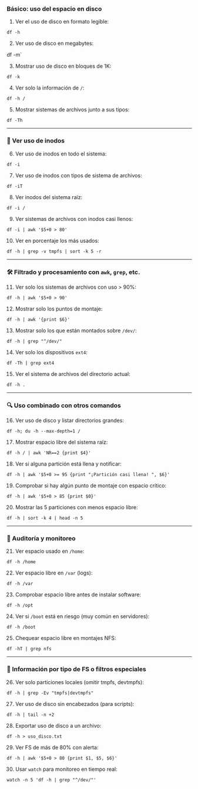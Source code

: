 ### Básico: uso del espacio en disco

1. Ver el uso de disco en formato legible:
    
`df -h`

2. Ver uso de disco en megabytes:
    
df -m`

3. Mostrar uso de disco en bloques de 1K:
    
`df -k`

4. Ver solo la información de `/`:
    
`df -h /`

5. Mostrar sistemas de archivos junto a sus tipos:
    





`df -Th`

---

### 🧮 Ver uso de inodos

6. Ver uso de inodos en todo el sistema:
    





`df -i`

7. Ver uso de inodos con tipos de sistema de archivos:
    





`df -iT`

8. Ver inodos del sistema raíz:
    





`df -i /`

9. Ver sistemas de archivos con inodos casi llenos:
    





`df -i | awk '$5+0 > 80'`

10. Ver en porcentaje los más usados:
    





`df -h | grep -v tmpfs | sort -k 5 -r`

---

### 🛠️ Filtrado y procesamiento con `awk`, `grep`, etc.

11. Ver solo los sistemas de archivos con uso > 90%:
    





`df -h | awk '$5+0 > 90'`

12. Mostrar solo los puntos de montaje:
    





`df -h | awk '{print $6}'`

13. Mostrar solo los que están montados sobre `/dev/`:
    





`df -h | grep "^/dev/"`

14. Ver solo los dispositivos `ext4`:
    





`df -Th | grep ext4`

15. Ver el sistema de archivos del directorio actual:
    





`df -h .`

---

### 🔍 Uso combinado con otros comandos

16. Ver uso de disco y listar directorios grandes:
    





`df -h; du -h --max-depth=1 /`

17. Mostrar espacio libre del sistema raíz:
    





`df -h / | awk 'NR==2 {print $4}'`

18. Ver si alguna partición está llena y notificar:
    





`df -h | awk '$5+0 >= 95 {print "¡Partición casi llena! ", $6}'`

19. Comprobar si hay algún punto de montaje con espacio crítico:
    





`df -h | awk '$5+0 > 85 {print $0}'`

20. Mostrar las 5 particiones con menos espacio libre:
    





`df -h | sort -k 4 | head -n 5`

---

### 🔐 Auditoría y monitoreo

21. Ver espacio usado en `/home`:
    





`df -h /home`

22. Ver espacio libre en `/var` (logs):
    





`df -h /var`

23. Comprobar espacio libre antes de instalar software:
    





`df -h /opt`

24. Ver si `/boot` está en riesgo (muy común en servidores):
    





`df -h /boot`

25. Chequear espacio libre en montajes NFS:
    





`df -hT | grep nfs`

---

### 📁 Información por tipo de FS o filtros especiales

26. Ver solo particiones locales (omitir tmpfs, devtmpfs):
    





`df -h | grep -Ev "tmpfs|devtmpfs"`

27. Ver uso de disco sin encabezados (para scripts):
    





`df -h | tail -n +2`

28. Exportar uso de disco a un archivo:
    





`df -h > uso_disco.txt`

29. Ver FS de más de 80% con alerta:
    





`df -h | awk '$5+0 > 80 {print $1, $5, $6}'`

30. Usar `watch` para monitoreo en tiempo real:
    





`watch -n 5 'df -h | grep "^/dev/"'`
